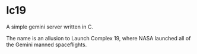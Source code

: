 # lc19

A simple gemini server written in C.

The name is an allusion to Launch Complex 19, where NASA launched all of the Gemini manned spaceflights.
